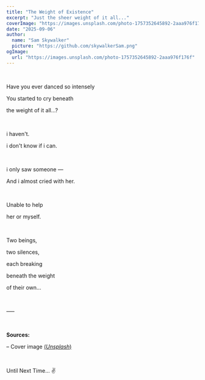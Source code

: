 ```yaml
---
title: "The Weight of Existence"
excerpt: "Just the sheer weight of it all..."
coverImage: "https://images.unsplash.com/photo-1757352645892-2aaa976f176f"
date: "2025-09-06"
author:
  name: "Sam Skywalker"
  picture: "https://github.com/skywalkerSam.png"
ogImage:
  url: "https://images.unsplash.com/photo-1757352645892-2aaa976f176f"
---
```


&nbsp;

Have you ever danced so intensely

You started to cry beneath

the weight of it all...?

&nbsp;

i haven't.

i don't know if i can.

&nbsp;

i only saw someone —

And i almost cried with her.

&nbsp;

Unable to help

her or myself.

&nbsp;

Two beings,

two silences,

each breaking

beneath the weight

of their own...

&nbsp;

–––

&nbsp;

**Sources:**

– Cover image [(_Unsplash_)](https://unsplash.com/@skywalkersam)

<!-- – Cover image [(_Unsplash_)](https://unsplash.com/photos/ZmuCq75seQY) -->

&nbsp;

Until Next Time... ✌️

&nbsp;
